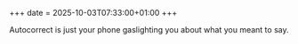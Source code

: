 +++
date = 2025-10-03T07:33:00+01:00
+++

Autocorrect is just your phone gaslighting you about what you meant to say.
